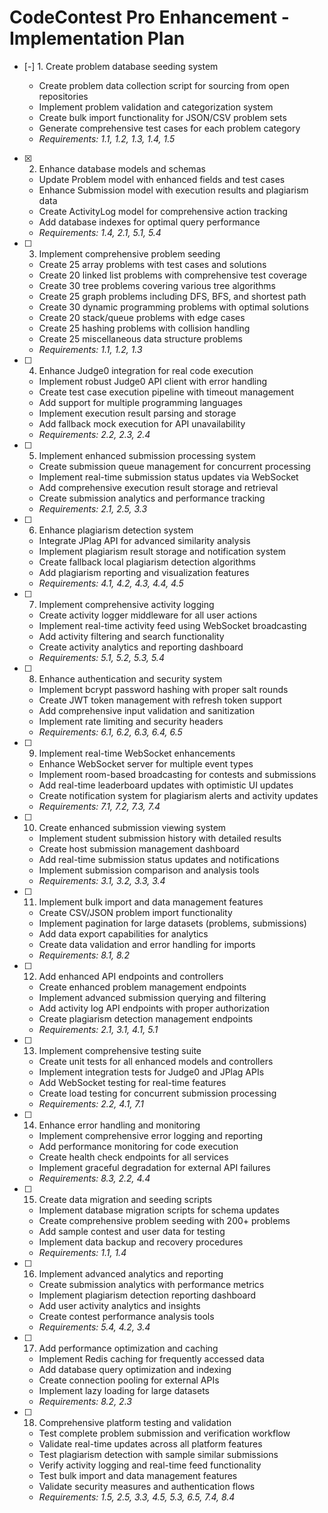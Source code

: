 # CodeContest Pro Enhancement - Implementation Plan

- [-] 1. Create problem database seeding system

  - Create problem data collection script for sourcing from open repositories
  - Implement problem validation and categorization system
  - Create bulk import functionality for JSON/CSV problem sets
  - Generate comprehensive test cases for each problem category
  - _Requirements: 1.1, 1.2, 1.3, 1.4, 1.5_

- [x] 2. Enhance database models and schemas


  - Update Problem model with enhanced fields and test cases
  - Enhance Submission model with execution results and plagiarism data
  - Create ActivityLog model for comprehensive action tracking
  - Add database indexes for optimal query performance
  - _Requirements: 1.4, 2.1, 5.1, 5.4_

- [ ] 3. Implement comprehensive problem seeding
  - Create 25 array problems with test cases and solutions
  - Create 20 linked list problems with comprehensive test coverage
  - Create 30 tree problems covering various tree algorithms
  - Create 25 graph problems including DFS, BFS, and shortest path
  - Create 30 dynamic programming problems with optimal solutions
  - Create 20 stack/queue problems with edge cases
  - Create 25 hashing problems with collision handling
  - Create 25 miscellaneous data structure problems
  - _Requirements: 1.1, 1.2, 1.3_

- [ ] 4. Enhance Judge0 integration for real code execution
  - Implement robust Judge0 API client with error handling
  - Create test case execution pipeline with timeout management
  - Add support for multiple programming languages
  - Implement execution result parsing and storage
  - Add fallback mock execution for API unavailability
  - _Requirements: 2.2, 2.3, 2.4_

- [ ] 5. Implement enhanced submission processing system
  - Create submission queue management for concurrent processing
  - Implement real-time submission status updates via WebSocket
  - Add comprehensive execution result storage and retrieval
  - Create submission analytics and performance tracking
  - _Requirements: 2.1, 2.5, 3.3_

- [ ] 6. Enhance plagiarism detection system
  - Integrate JPlag API for advanced similarity analysis
  - Implement plagiarism result storage and notification system
  - Create fallback local plagiarism detection algorithms
  - Add plagiarism reporting and visualization features
  - _Requirements: 4.1, 4.2, 4.3, 4.4, 4.5_

- [ ] 7. Implement comprehensive activity logging
  - Create activity logger middleware for all user actions
  - Implement real-time activity feed using WebSocket broadcasting
  - Add activity filtering and search functionality
  - Create activity analytics and reporting dashboard
  - _Requirements: 5.1, 5.2, 5.3, 5.4_

- [ ] 8. Enhance authentication and security system
  - Implement bcrypt password hashing with proper salt rounds
  - Create JWT token management with refresh token support
  - Add comprehensive input validation and sanitization
  - Implement rate limiting and security headers
  - _Requirements: 6.1, 6.2, 6.3, 6.4, 6.5_

- [ ] 9. Implement real-time WebSocket enhancements
  - Enhance WebSocket server for multiple event types
  - Implement room-based broadcasting for contests and submissions
  - Add real-time leaderboard updates with optimistic UI updates
  - Create notification system for plagiarism alerts and activity updates
  - _Requirements: 7.1, 7.2, 7.3, 7.4_

- [ ] 10. Create enhanced submission viewing system
  - Implement student submission history with detailed results
  - Create host submission management dashboard
  - Add real-time submission status updates and notifications
  - Implement submission comparison and analysis tools
  - _Requirements: 3.1, 3.2, 3.3, 3.4_

- [ ] 11. Implement bulk import and data management features
  - Create CSV/JSON problem import functionality
  - Implement pagination for large datasets (problems, submissions)
  - Add data export capabilities for analytics
  - Create data validation and error handling for imports
  - _Requirements: 8.1, 8.2_

- [ ] 12. Add enhanced API endpoints and controllers
  - Create enhanced problem management endpoints
  - Implement advanced submission querying and filtering
  - Add activity log API endpoints with proper authorization
  - Create plagiarism detection management endpoints
  - _Requirements: 2.1, 3.1, 4.1, 5.1_

- [ ] 13. Implement comprehensive testing suite
  - Create unit tests for all enhanced models and controllers
  - Implement integration tests for Judge0 and JPlag APIs
  - Add WebSocket testing for real-time features
  - Create load testing for concurrent submission processing
  - _Requirements: 2.2, 4.1, 7.1_

- [ ] 14. Enhance error handling and monitoring
  - Implement comprehensive error logging and reporting
  - Add performance monitoring for code execution
  - Create health check endpoints for all services
  - Implement graceful degradation for external API failures
  - _Requirements: 8.3, 2.2, 4.4_

- [ ] 15. Create data migration and seeding scripts
  - Implement database migration scripts for schema updates
  - Create comprehensive problem seeding with 200+ problems
  - Add sample contest and user data for testing
  - Implement data backup and recovery procedures
  - _Requirements: 1.1, 1.4_

- [ ] 16. Implement advanced analytics and reporting
  - Create submission analytics with performance metrics
  - Implement plagiarism detection reporting dashboard
  - Add user activity analytics and insights
  - Create contest performance analysis tools
  - _Requirements: 5.4, 4.2, 3.4_

- [ ] 17. Add performance optimization and caching
  - Implement Redis caching for frequently accessed data
  - Add database query optimization and indexing
  - Create connection pooling for external APIs
  - Implement lazy loading for large datasets
  - _Requirements: 8.2, 2.3_

- [ ] 18. Comprehensive platform testing and validation
  - Test complete problem submission and verification workflow
  - Validate real-time updates across all platform features
  - Test plagiarism detection with sample similar submissions
  - Verify activity logging and real-time feed functionality
  - Test bulk import and data management features
  - Validate security measures and authentication flows
  - _Requirements: 1.5, 2.5, 3.3, 4.5, 5.3, 6.5, 7.4, 8.4_